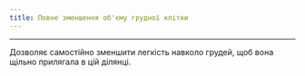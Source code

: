```yaml
---
title: Повне зменшення об'єму грудної клітки
---
```


***

Дозволяє самостійно зменшити легкість навколо грудей, щоб вона щільно прилягала в цій ділянці.

